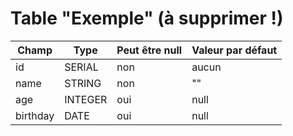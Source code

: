 # Table "Exemple" (à supprimer !)

| Champ | Type | Peut être null | Valeur par défaut |
|---|---|---|---|
| id | SERIAL | non | aucun |
| name | STRING | non | "" |
| age | INTEGER | oui | null |
| birthday | DATE | oui | null |

